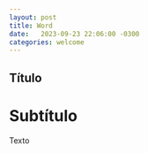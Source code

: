 ```yaml
---
layout: post
title: Word
date:   2023-09-23 22:06:00 -0300
categories: welcome 
---
```

## Título
# Subtítulo
Texto
